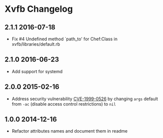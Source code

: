 # Xvfb Changelog

## 2.1.1 2016-07-18

- Fix #4 Undefined method `path_to' for Chef:Class in xvfb/libraries/default.rb

## 2.1.0 2016-06-23

- Add support for systemd

## 2.0.0 2015-02-16

- Address security vulnerability [CVE-1999-0526](http://web.nvd.nist.gov/view/vuln/detail?vulnId=CVE-1999-0526) by
changing `args` default from `-ac` (disable access control restrictions) to `nil`

## 1.0.0 2014-12-16

- Refactor attributes names and document them in readme
